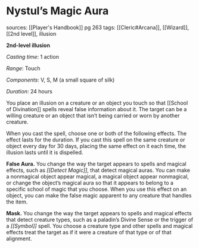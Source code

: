 # Nystul’s Magic Aura
sources: [[Player's Handbook]] pg 263
tags: [[Cleric#Arcana]], [[Wizard]], [[2nd level]], illusion

**2nd-level illusion**

*Casting time*: 1 action

*Range*: Touch

*Components*: V, S, M (a small square of silk)

*Duration*: 24 hours

You place an illusion on a creature or an object you touch so that [[School of Divination]] spells reveal false information about it. The target can be a willing creature or an object that isn’t being carried or worn by another creature. 

When you cast the spell, choose one or both of the following effects. The effect lasts for the duration. If you cast this spell on the same creature or object every day for 30 days, placing the same effect on it each time, the illusion lasts until it is dispelled.

**False Aura.** You change the way the target appears to spells and magical effects, such as *[[Detect Magic]]*, that detect magical auras. You can make a nonmagical object appear magical, a magical object appear nonmagical, or change the object’s magical aura so that it appears to belong to a specific school of magic that you choose. When you use this effect on an object, you can make the false magic apparent to any creature that handles the item.

**Mask.** You change the way the target appears to spells and magical effects that detect creature types, such as a paladin’s Divine Sense or the trigger of a *[[Symbol]]* spell. You choose a creature type and other spells and magical effects treat the target as if it were a creature of that type or of that alignment.
